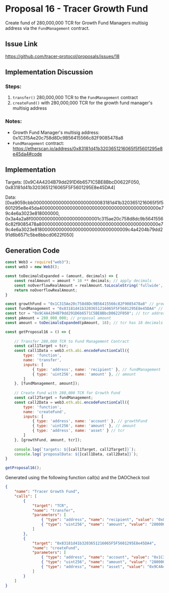 # Proposal 16 - Tracer Growth Fund
Create fund of 280,000,000 TCR for Growth Fund Managers multisig address via the `FundManagement` contract.

## Issue Link
https://github.com/tracer-protocol/proposals/issues/18

## Implementation Discussion
### Steps:
1. `transfer()` 280,000,000 TCR to the `FundManagement` contract
2. `createFund()` with 280,000,000 TCR for the growth fund manager's multisig address

### Notes:

- Growth Fund Manager's multisig address: 0x1C315Ae20c758d8Dc9B56415566c82F9085478a8
- `FundManagement` contract: https://etherscan.io/address/0x83181d41b3203651216065f5f5601295e8e45da4#code

## Implementation
Targets: [0x9C4A4204B79dd291D6b6571C5BE8BbcD0622F050, 0x83181d41b3203651216065F5F5601295E8e45DA4]

Data: [0xa9059cbb00000000000000000000000083181d41b3203651216065f5f5601295e8e45da4000000000000000000000000000000000000000000e79c4e6a3023e818000000, 0x3a4a2a8f0000000000000000000000001c315ae20c758d8dc9b56415566c82f9085478a8000000000000000000000000000000000000000000e79c4e6a3023e8180000000000000000000000000000009c4a4204b79dd291d6b6571c5be8bbcd0622f050]

## Generation Code
```javascript
const Web3 = require("web3");
const web3 = new Web3();

const toDecimalsExpanded = (amount, decimals) => {
    const realAmount = amount * 10 ** decimals; // apply decimals
    const noOverflowRealAmount = realAmount.toLocaleString('fullwide', {useGrouping:false}); // return str (to prevent overflow) & remove scientific notation
    return noOverflowRealAmount;
}

const growthFund = "0x1C315Ae20c758d8Dc9B56415566c82F9085478a8" // growth fund's multisig address
const fundManagement = "0x83181d41b3203651216065F5F5601295E8e45DA4" // fund management contract address
const tcr = "0x9C4A4204B79dd291D6b6571C5BE8BbcD0622F050"; // tcr address
const pAmount = 280_000_000; // proposal amount
const amount = toDecimalsExpanded(pAmount, 18); // tcr has 18 decimals

const getProposal16 = () => {
    
    // Transfer 280,000 TCR to Fund Management Contract
    const call1Target = tcr;
    const call1Data = web3.eth.abi.encodeFunctionCall({
        type: 'function',
        name: 'transfer',
        inputs: [
            { type: 'address', name: 'recipient' }, // fundManagement
            { type: 'uint256', name: 'amount' }, // amount
        ]
    }, [fundManagement, amount]);
    
    // Create Fund with 280,000 TCR for Growth Fund
    const call2Target = fundManagement;
    const call2Data = web3.eth.abi.encodeFunctionCall({
        type: 'function',
        name: 'createFund',
        inputs: [
            { type: 'address', name: 'account' }, // growthFund
            { type: 'uint256', name: 'amount' }, // amount
            { type: 'address', name: 'asset' } // tcr
        ]
    }, [growthFund, amount, tcr]);
    
    console.log(`targets: ${[call1Target, call2Target]}`);
    console.log(`proposalData: ${[call1Data, call2Data]}`);
}

getProposal16();
```

Generated using the following function call(s) and the DAOCheck tool
```json
{
    "name": "Tracer Growth Fund",
    "calls": [
        {
            "target": "TCR",
            "name": "transfer",
            "parameters": [
                { "type": "address", "name": "recipient", "value": "0x83181d41b3203651216065F5F5601295E8e45DA4" },
                { "type": "uint256", "name": "amount", "value": "280000000000000000000000000" }
            ]
        },
        {
            "target": "0x83181d41b3203651216065F5F5601295E8e45DA4",
            "name": "createFund",
            "parameters": [
                { "type": "address", "name": "account", "value": "0x1C315Ae20c758d8Dc9B56415566c82F9085478a8" },
                { "type": "uint256", "name": "amount", "value": "280000000000000000000000000" },
                { "type": "address", "name": "asset", "value": "0x9C4A4204B79dd291D6b6571C5BE8BbcD0622F050" }
            ]
        }
    ]
}
```

